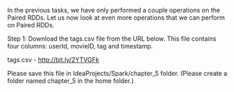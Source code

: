 In the previous tasks, we have only performed a couple operations on the Paired RDDs. Let us now look at even more operations that we can perform on Paired RDDs.

Step 1: Download the tags.csv file from the URL below. This file contains four columns: userId, movieID, tag and timestamp.

tags.csv - http://bit.ly/2YTVGFk

Please save this file in IdeaProjects/Spark/chapter_5 folder. (Please create a folder named chapter_5 in the home folder.)
